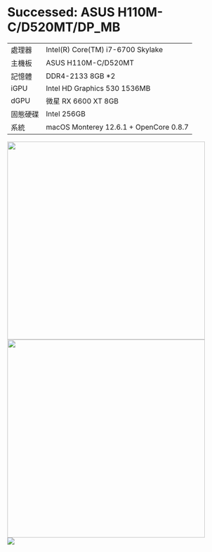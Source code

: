 # Successed: ASUS H110M-C/D520MT/DP_MB 
<table>
  <tr>
    <td>處理器</td><td>Intel(R) Core(TM) i7-6700 Skylake</td>
  </tr>
  <tr>
    <td>主機板</td><td>ASUS H110M-C/D520MT</td>
  </tr>
  <tr>  
    <td>記憶體</td><td>DDR4-2133 8GB *2</td>
  </tr>
  <tr>
    <td>iGPU</td><td>Intel HD Graphics 530 1536MB</td>
  </tr>
    <tr>
    <td>dGPU</td><td>微星 RX 6600 XT 8GB</td>
  </tr>
  <tr>  
    <td>固態硬碟</td><td>Intel 256GB</td>
  </tr>
  <tr>
    <td>系統</td><td>macOS Monterey 12.6.1 + OpenCore 0.8.7</td>
</table>
<img width="450" src="https://user-images.githubusercontent.com/79300809/204200810-b30b0d9d-e323-4e4f-b228-99be75a1aeb2.png"><br>
<img width="450" src="https://user-images.githubusercontent.com/79300809/204205199-51a6dc56-cb36-47df-9df7-99af27951a65.png"><br>
<img src="https://user-images.githubusercontent.com/79300809/207200873-5de83401-1f86-496c-9e92-242b0fc03773.jpg"><br>

